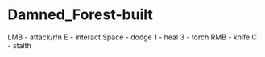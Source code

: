 # Damned_Forest-built
LMB - attack/r/n
E - interact
Space - dodge
1 - heal
3 - torch
RMB - knife
C - stalth
